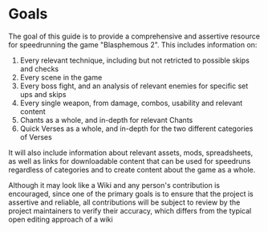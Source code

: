 # Goals

The goal of this guide is to provide a comprehensive and assertive resource for speedrunning the game "Blasphemous 2". This includes information on:

1. Every relevant technique, including but not retricted to possible skips and checks
2. Every scene in the game
3. Every boss fight, and an analysis of relevant enemies for specific set ups and skips
4. Every single weapon, from damage, combos, usability and relevant content
5. Chants as a whole, and in-depth for relevant Chants
6. Quick Verses as a whole, and in-depth for the two different categories of Verses

It will also include information about relevant assets, mods, spreadsheets, as well as links for downloadable content that can be used for speedruns regardless of categories and to create content about the game as a whole.

Although it may look like a Wiki and any person's contribution is encouraged, since one of the primary goals is to ensure that the project is assertive and reliable, all contributions will be subject to review by the project maintainers to verify their accuracy, which differs from the typical open editing approach of a wiki
